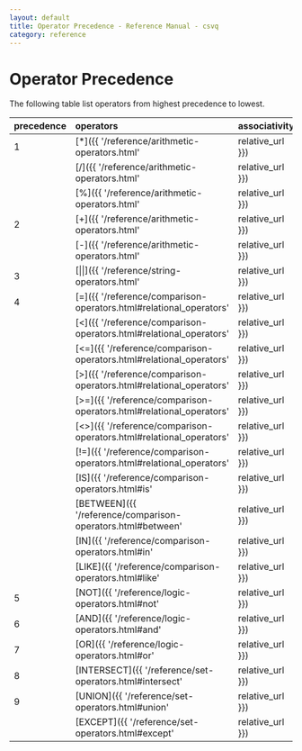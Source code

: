 ```yaml
---
layout: default
title: Operator Precedence - Reference Manual - csvq
category: reference
---
```


# Operator Precedence

The following table list operators from highest precedence to lowest.

| precedence | operators | associativity |
| :- | :- | :- |
| 1 | [*]({{ '/reference/arithmetic-operators.html' | relative_url }})       | Left-to-right | 
|   | [/]({{ '/reference/arithmetic-operators.html' | relative_url }})       | Left-to-right | 
|   | [%]({{ '/reference/arithmetic-operators.html' | relative_url }})       | Left-to-right | 
| 2 | [+]({{ '/reference/arithmetic-operators.html' | relative_url }})       | Left-to-right | 
|   | [-]({{ '/reference/arithmetic-operators.html' | relative_url }})       | Left-to-right | 
| 3 | [\|\|]({{ '/reference/string-operators.html' | relative_url }})    | Left-to-right | 
| 4 | [\=]({{ '/reference/comparison-operators.html#relational_operators' | relative_url }})  | nonassoc | 
|   | [<]({{ '/reference/comparison-operators.html#relational_operators' | relative_url }})   | nonassoc | 
|   | [<\=]({{ '/reference/comparison-operators.html#relational_operators' | relative_url }}) | nonassoc | 
|   | [>]({{ '/reference/comparison-operators.html#relational_operators' | relative_url }})   | nonassoc | 
|   | [>\=]({{ '/reference/comparison-operators.html#relational_operators' | relative_url }}) | nonassoc | 
|   | [<>]({{ '/reference/comparison-operators.html#relational_operators' | relative_url }})  | nonassoc | 
|   | [!\=]({{ '/reference/comparison-operators.html#relational_operators' | relative_url }}) | nonassoc | 
|   | [IS]({{ '/reference/comparison-operators.html#is' | relative_url }})           | nonassoc | 
|   | [BETWEEN]({{ '/reference/comparison-operators.html#between' | relative_url }}) | nonassoc | 
|   | [IN]({{ '/reference/comparison-operators.html#in' | relative_url }})           | nonassoc | 
|   | [LIKE]({{ '/reference/comparison-operators.html#like' | relative_url }})       | nonassoc | 
| 5 | [NOT]({{ '/reference/logic-operators.html#not' | relative_url }})     | Right-to-left | 
| 6 | [AND]({{ '/reference/logic-operators.html#and' | relative_url }})     | Left-to-right | 
| 7 | [OR]({{ '/reference/logic-operators.html#or' | relative_url }})       | Left-to-right | 
| 8 | [INTERSECT]({{ '/reference/set-operators.html#intersect' | relative_url }}) | Left-to-right | 
| 9 | [UNION]({{ '/reference/set-operators.html#union' | relative_url }})         | Left-to-right | 
|   | [EXCEPT]({{ '/reference/set-operators.html#except' | relative_url }})       | Left-to-right | 

